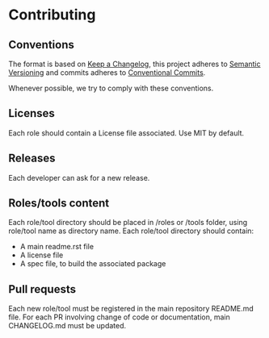# Contributing

## Conventions

The format is based on [Keep a Changelog](https://keepachangelog.com/en/1.0.0/),
this project adheres to [Semantic Versioning](https://semver.org/spec/v2.0.0.html)
and commits adheres to [Conventional Commits](https://www.conventionalcommits.org/en/v1.0.0/).

Whenever possible, we try to comply with these conventions.

## Licenses

Each role should contain a License file associated.
Use MIT by default.

## Releases

Each developer can ask for a new release.

## Roles/tools content

Each role/tool directory should be placed in /roles or /tools folder, using role/tool name as directory name.
Each role/tool directory should contain:
* A main readme.rst file
* A license file
* A spec file, to build the associated package

## Pull requests
Each new role/tool must be registered in the main repository README.md file.
For each PR involving change of code or documentation, main CHANGELOG.md must be updated.
